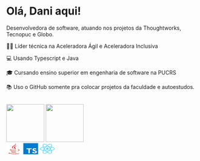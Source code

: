  <h1>Olá, Dani aqui!</h1>
<p>Desenvolvedora de software, atuando nos projetos da Thoughtworks, Tecnopuc e Globo.

👩‍🏫  Líder técnica na Aceleradora Ágil e Aceleradora Inclusiva 

💻  Usando Typescript e Java

🎓  Cursando ensino superior em engenharia de software na PUCRS

📚   Uso o GitHub somente pra colocar projetos da faculdade e autoestudos. 

<br>
<div>
<img src="https://media0.giphy.com/media/7FgIb4R4wtE744CyXZ/giphy.gif" width="100" height="100"/>
<img src="https://cdn.dribbble.com/users/876183/screenshots/4178051/_______.gif"  width="100" height="100" />
</div>

<div>
 <img align="center" alt="java" height="30" width="40" src="https://raw.githubusercontent.com/devicons/devicon/master/icons/java/java-plain.svg" style="max-width: 100%;">
 <img align="center" alt="ts" height="30" width="40" src="https://raw.githubusercontent.com/devicons/devicon/master/icons/typescript/typescript-plain.svg" style="max-width: 100%;">
 <img align="center" alt="react" height="30" width="40" src="https://raw.githubusercontent.com/devicons/devicon/master/icons/react/react-original.svg" style="max-width: 100%;">
 </div>
 
